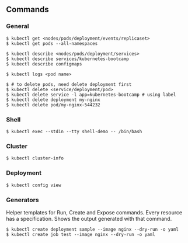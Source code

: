 ## Commands

### General

```console
$ kubectl get <nodes/pods/deployment/events/replicaset>
$ kubectl get pods --all-namespaces

$ kubectl describe <nodes/pods/deployment/services>
$ kubectl describe services/kubernetes-bootcamp
$ kubectl describe configmaps

$ kubectl logs <pod name>

$ # to delete pods, need delete deployment first
$ kubectl delete <service/deployment/pod>
$ kubectl delete service -l app=kubernetes-bootcamp # using label
$ kubectl delete deployment my-nginx
$ kubectl delete pod/my-nginx-544232
```

### Shell

```console
$ kubectl exec --stdin --tty shell-demo -- /bin/bash
```

### Cluster

```console
$ kubectl cluster-info
```

### Deployment

```console
$ kubectl config view
```

### Generators

Helper templates for Run, Create and Expose commands. Every resource has a specification. Shows the output generated with that command.

```console
$ kubectl create deployment sample --image nginx --dry-run -o yaml
$ kubectl create job test --image nginx --dry-run -o yaml
```
